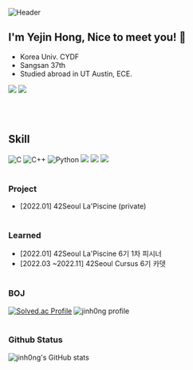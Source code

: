 ![Header](https://capsule-render.vercel.app/api?type=waving&color=timeGradient&height=200&text=Yejin%20Hong!&animation=fadeIn&fontColor=FFFFFF)
## I'm Yejin Hong, Nice to meet you! 👋 
  - Korea Univ. CYDF
  - Sangsan 37th
  - Studied abroad in UT Austin, ECE. 

<img src="https://img.shields.io/badge/42seoul-yejhong-orange.svg"/> <a href="https://hits.seeyoufarm.com"><img src="https://hits.seeyoufarm.com/api/count/incr/badge.svg?url=https%3A%2F%2Fgithub.com%2Fyejinhong05&count_bg=%2379C83D&title_bg=%23555555&icon=&icon_color=%23E7E7E7&title=hits&edge_flat=false"/></a>

  </br></br>
## Skill 
![C](https://img.shields.io/badge/c-%2300599C.svg?style=for-the-badge&logo=c&logoColor=white)  ![C++](https://img.shields.io/badge/c++-%2300599C.svg?style=for-the-badge&logo=c%2B%2B&logoColor=white)  ![Python](https://img.shields.io/badge/python-3670A0?style=for-the-badge&logo=python&logoColor=ffdd54)
<img src="https://img.shields.io/badge/html-E34F26?style=for-the-badge&logo=html5&logoColor=white">
<img src="https://img.shields.io/badge/css-1572B6?style=for-the-badge&logo=css3&logoColor=white">
<img src="https://img.shields.io/badge/react-61DAFB?style=for-the-badge&logo=react&logoColor=black">
  </br></br>

### Project
* [2022.01] 42Seoul La'Piscine (private)
  </br></br>
  
### Learned
* [2022.01]   42Seoul La'Piscine 6기 1차 피시너
* [2022.03 ~2022.11] 42Seoul Cursus 6기 카뎃
  </br></br>

### BOJ
[![Solved.ac Profile](http://mazassumnida.wtf/api/v2/generate_badge?boj=lilyhong511)](https://solved.ac/lilyhong511/)
![jinh0ng profile](http://mazandi.herokuapp.com/api?handle=lilyhong511&theme=dark)
  </br></br>
  
### Github Status
![jinh0ng's GitHub stats](https://github-readme-stats.vercel.app/api?username=jinh0ng&theme=gruvbox&show_icons=true)
